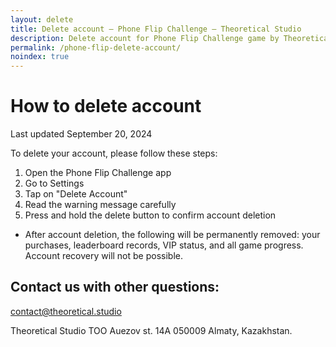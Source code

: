 ```yaml
---
layout: delete
title: Delete account — Phone Flip Challenge — Theoretical Studio
description: Delete account for Phone Flip Challenge game by Theoretical Studio
permalink: /phone-flip-delete-account/
noindex: true
---
```


# How to delete account

Last updated September 20, 2024

To delete your account, please follow these steps:
1. Open the Phone Flip Challenge app
2. Go to Settings
3. Tap on "Delete Account"
4. Read the warning message carefully
5. Press and hold the delete button to confirm account deletion
- After account deletion, the following will be permanently removed: your purchases, leaderboard records, VIP status, and all game progress. Account recovery will not be possible.


## Contact us with other questions:

[contact@theoretical.studio](mailto:contact@theoretical.studio)

Theoretical Studio TOO
Auezov st. 14A 050009 Almaty, Kazakhstan.